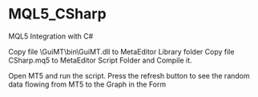 # MQL5_CSharp
MQL5 Integration with C#

Copy file \GuiMT\bin\GuiMT.dll to MetaEditor Library folder
Copy file CSharp.mq5 to MetaEditor Script Folder and Compile it.

Open MT5 and run the script.
Press the refresh button to see the random data flowing from MT5 to the Graph in the Form

